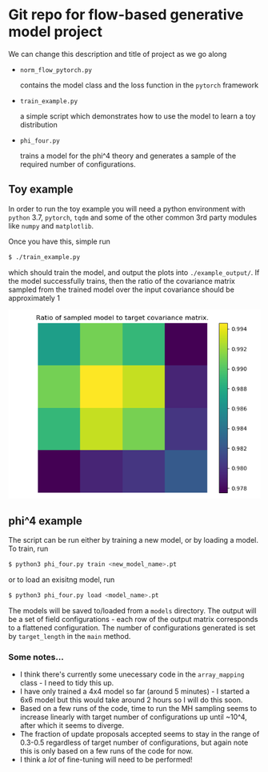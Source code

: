 # Git repo for flow-based generative model project

We can change this description and title of project as we go along

 - `norm_flow_pytorch.py`

    contains the model class and the loss function in the `pytorch` framework
 - `train_example.py`

    a simple script which demonstrates how to use the model to learn a
    toy distribution

 - `phi_four.py`

   trains a model for the phi^4 theory and generates a sample of the required number of 
   configurations.

## Toy example

In order to run the toy example you will need a python environment with `python`
3.7, `pytorch`, `tqdm` and some of the other common 3rd party modules like
`numpy` and `matplotlib`.

Once you have this, simple run

```bash
$ ./train_example.py
```

which should train the model, and output the plots into `./example_output/`.
If the model successfully trains, then the ratio of the covariance matrix
sampled from the trained model over the input covariance should be approximately
1

![ratio plot of sampled vs. target covariance](./example_output/ratio.png)

## phi^4 example

The script can be run either by training a new model, or by loading a model. To train, run
```bash
$ python3 phi_four.py train <new_model_name>.pt
```
or to load an exisitng model, run
```bash
$ python3 phi_four.py load <model_name>.pt
```

The models will be saved to/loaded from a `models` directory. The output will be a set of field configurations - each row of the output matrix corresponds to a flattened configuration. The number of configurations generated is set by `target_length` in the `main` method.

### Some notes...
* I think there's currently some unecessary code in the `array_mapping` class - I need to tidy this up.
* I have only trained a 4x4 model so far (around 5 minutes) - I started a 6x6 model but this would take around 2 hours 
so I will do this soon.
* Based on a few runs of the code, time to run the MH sampling seems to increase linearly with target number of configurations up until ~10^4, after which it seems to diverge.
* The fraction of update proposals accepted seems to stay in the range of 0.3-0.5 regardless of target number of configurations, but again note this is only based on a few runs of the code for now.
* I think a *lot* of fine-tuning will need to be performed!